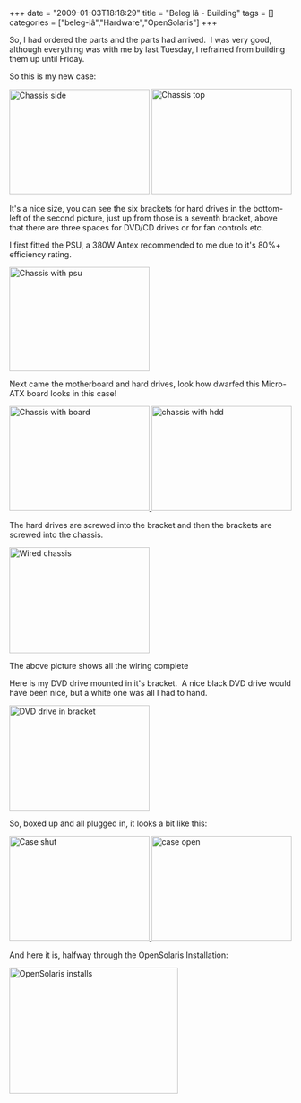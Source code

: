 +++
date = "2009-01-03T18:18:29"
title = "Beleg Iâ - Building"
tags = []
categories = ["beleg-iâ","Hardware","OpenSolaris"]
+++

So, I had ordered the parts and the parts had arrived.  I was very good, although everything was with me by last Tuesday, I refrained from building them up until Friday.

So this is my new case:

[<img src="http://i9.photobucket.com/albums/a55/forquare/server/XL803229.jpg" width="250" height="187" class="none" title="Chassis side" />][1][ <img src="http://i9.photobucket.com/albums/a55/forquare/server/XL803231.jpg" width="250" height="188" class="none" title="Chassis top" />][2]

It's a nice size, you can see the six brackets for hard drives in the bottom-left of the second picture, just up from those is a seventh bracket, above that there are three spaces for DVD/CD drives or for fan controls etc.

I first fitted the PSU, a 380W Antex recommended to me due to it's 80%+ efficiency rating.

[<img src="http://i9.photobucket.com/albums/a55/forquare/server/XL803232.jpg" width="250" height="186" class="alignnone" title="Chassis with psu" />][3]

Next came the motherboard and hard drives, look how dwarfed this Micro-ATX board looks in this case!

[<img src="http://i9.photobucket.com/albums/a55/forquare/server/XL803233.jpg" width="250" height="187" class="alignnone" title="Chassis with board" />][4][ <img src="http://i9.photobucket.com/albums/a55/forquare/server/XL803235.jpg" width="250" height="187" class="alignnone" title="chassis with hdd" />][5]

The hard drives are screwed into the bracket and then the brackets are screwed into the chassis.

[<img src="http://i9.photobucket.com/albums/a55/forquare/server/XL803237.jpg" width="250" height="189" class="alignnone" title="Wired chassis" />][6]

The above picture shows all the wiring complete

Here is my DVD drive mounted in it's bracket.  A nice black DVD drive would have been nice, but a white one was all I had to hand.

[<img src="http://i9.photobucket.com/albums/a55/forquare/server/XL803238.jpg" width="250" height="188" class="alignnone" title="DVD drive in bracket" />][7]

So, boxed up and all plugged in, it looks a bit like this:

[<img src="http://i9.photobucket.com/albums/a55/forquare/server/XL803239.jpg" width="250" height="187" class="alignnone" title="Case shut" />][8][ <img src="http://i9.photobucket.com/albums/a55/forquare/server/XL803240.jpg" width="250" height="187" class="alignnone" title="case open" />][9]

And here it is, halfway through the OpenSolaris Installation:

[<img src="http://i9.photobucket.com/albums/a55/forquare/server/XL803241.jpg" width="301" height="225" class="aligncenter" title="OpenSolaris installs" />][10]

  [1]: http://i9.photobucket.com/albums/a55/forquare/server/XL803229.jpg
  [2]: http://i9.photobucket.com/albums/a55/forquare/server/XL803231.jpg
  [3]: http://i9.photobucket.com/albums/a55/forquare/server/XL803232.jpg
  [4]: http://i9.photobucket.com/albums/a55/forquare/server/XL803233.jpg
  [5]: http://i9.photobucket.com/albums/a55/forquare/server/XL803235.jpg
  [6]: http://i9.photobucket.com/albums/a55/forquare/server/XL803237.jpg
  [7]: http://i9.photobucket.com/albums/a55/forquare/server/XL803238.jpg
  [8]: http://i9.photobucket.com/albums/a55/forquare/server/XL803239.jpg
  [9]: http://i9.photobucket.com/albums/a55/forquare/server/XL803240.jpg
  [10]: http://i9.photobucket.com/albums/a55/forquare/server/XL803241.jpg

